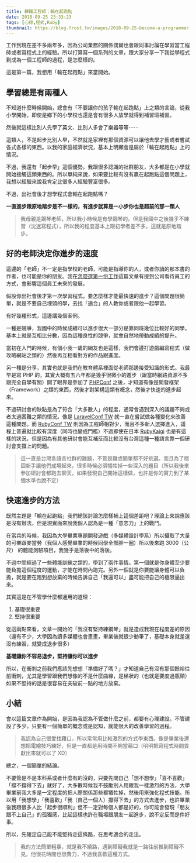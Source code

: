 ```yaml
---
title: 轉職工程師：輸在起跑點
date: 2018-09-25 23:33:23
tags: [心得,程式,Ruby]
thumbnail: https://blog.frost.tw/images/2018-09-25-become-a-programmer-lose-at-the-starting-line/thumbnail.jpg
---
```


工作到現在差不多兩年多，因為公司業務的關係偶爾也會跟同事討論在學習當工程師或者寫程式上的經驗。所以打算寫一個系列的文章，跟大家分享一下我從學程式到成為一個工程師的過程，是怎麼樣的。

這是第一篇，我想用「輸在起跑點」來當開始。

<!--more-->

## 學習總是有兩種人

不知道什麼時候開始，總會有「不要讓你的孩子輸在起跑點」上之類的言論，從我小學開始，即使是鄉下的小學校也還是會有很多人放學就得到補習班補習。

然後就這樣比別人先學了英文、比別人多會了樂器等等⋯⋯

這類人，不是起步比別人早，不然就是家裡有那個資源可以讓他去學才藝或者嘗試各式各樣的東西。以我的家庭經濟狀況，基本上明顯會是屬於「輸在起跑點」上的情況。

不過，我還有「起步早」這個優勢。我跟很多認識的社群朋友，大多都是在小學就開始接觸這類東西的。所以單純來說，如果要比較有沒有贏在起跑點這個問題上，我想以經驗來說我肯定比很多人經驗豐富很多。

不過，出社會後才想學程式會輸在起跑點嗎？

**一直進步跟原地踏步是不一樣的，有進步就算是一小步你也是超前的那一類人**

> 我母親是鋼琴老師，所以我小時候是有學鋼琴的。但是我國中之後幾乎不練習（沈迷寫程式），所以我的程度基本上跟初學者差不多，這就是原地踏步。

## 好的老師決定你進步的速度

這邊的「老師」不一定是指學校的老師，可能是指導你的人，或者你讀的那本書的作者，也可能是你的朋友。我在[怎麼選第一份工作](https://blog.frost.tw/posts/2018/09/10/How-to-choose-your-first-job/)這篇文章有提到公司看待員工的方式，會影響這個員工未來的發展。

假設你出社會後才第一次學習程式，要怎麼樣才能最快速的進步？這個問題很簡單，就是不要自己埋頭的學，去找「適合」的人教你或者跟他一起學習。

有好幾種形式，這邊講幾個案例。

一種是競爭，我國中的時候成績可以進步很大一部分是靠同班幾位比較好的同學。基本上就是互相比分數，因為這種良性的競爭，就會自然地帶動成績的提升。

當初在入門的時候，有個小我一歲的網友也是這樣，我們會邊打遊戲編寫程式（做攻略網站之類的）然後再互相看對方的作品跟進度。

另一種是分享，其實也就是我們在教育體系裡面從老師那邊接受知識的形式。我最早是寫 PHP 的，其實大概有五六年都是幾乎很微小的進步（跟當時網路資源不多跟完全自學有關）開了眼界是參加了 [PHPConf](https://2016.phpconf.tw/)  之後，才知道有像是開發框架（Framework）之類的東西，然後才對架構這類有概念，然後才快速的進步起來。

不過研討會的缺點是為了符合「大多數人」的程度，通常會遇到深入的議題不夠或者太過困難之類的情況。像是 [LaravelConf TW](https://laravelconf.tw/zh-TW) 就一直在嘗試做各種變化來改善這種問題。而 [RubyConf TW](https://rubyconf.tw/) 則因為工程師相對少，而且不多新人選擇進入，議程上普遍就比較有深度（同時也變成門檻）不過即使在日本 [RubyKaigi](https://rubykaigi.org/) 也是有這樣的狀況，但是因為有其他研討會能互補反而比較沒有台灣這種一種語言靠一個研討會支撐上的問題。

> 這一直是台灣各語言社群的難題，不管是難或簡單都不好挑選。而且為了穩固新手讓他們成場起來，很多時候必須犧牲掉一些深入的題目（所以我後來參加研討會都跑去聊天，如果發現自己開始這樣做，也許是你的實力到了某個水準也說不定）

## 快速進步的方法

既然主題是「輸在起跑點」我們總該討論怎麼樣補上這個差距吧？理論上來說應該是沒有辦法，但是現實面來說我個人認為是一種「意志力」上的戰鬥。

在當兵的時候，我因為大學畢業專題開發遊戲（多媒體設計學系）所以攝取了大量的可樂跟麥當勞（我個人感覺畢業的時候同學全部胖一圈）所以後來跑 3000（公尺） 的體能測驗項目，我幾乎是落後中的落後。

不過中間經過了一些體能訓練之類的，學到了兩件事情。第一個就是你身體至少要能負擔這個程度的運動，才能在時間內跑完。另外一個就是你要能讓身體可以負擔，就是要在跑到想放棄的時候告訴自己「我還可以」盡可能把自己的極限逼出來。

其實這是在不管學什麼都通用的道理：

1. 基礎很重要
2. 堅持很重要

從這兩點來看，文章一開始的「我沒有堅持練鋼琴」就是造成我現在程度差的原因（還有不少，大學因為讀多媒體也會畫畫，畢業後就很少動筆了，基礎本身就差還沒有練習，就變成退步很多）

**基礎讓你不容易退步，堅持讓你可以進步**

所以，在衝刺之前我們應該先想想「準備好了嗎？」才知道自己有沒有那個餘裕往前衝刺，尤其是學習跟我們想像的不是什麼曲線，是梯狀的（也就是要度過瓶頸）如果不堅持的話是很容易在突破前一點的地方放棄。

## 小結

會以這篇文章作為開始，是因為我認為不管做什麼之前，都要有心理建設。不管建設了多少，只要有一個簡單的概念或是認知，就能很大的改善學習的過程。

> 我認為自己很愛找藉口，所以常常用比較激烈的方式學東西。像是畢業後還想把電繪技巧練好，但是一直都是用時間不夠當藉口（明明把寫程式時間貢獻出來就可以了 XD）

總之，一個簡單的結論。

不要管是不是本科系或者什麼有的沒的，只要先問自己「想不想學」「喜不喜歡」「撐不撐得下去」就好了，大多數時候我不鼓勵別人用跟我一樣激烈的方法，大學畢業前我大多是一定程度的把人際關係那些都犧牲掉，然後用來強化程式技能。所以用「我想學」「我喜歡」「我（自己一個人）撐得下去」的方式去進步，也許畢業後我跟很多人比「起步很順利」但不一定對每個人都是好的，你可能會發現「朋友跟不上自己」的孤獨感，比起這樣也許在職場跟朋友一起進步，說不定反而是件好事。

所以，先確定自己能不能堅持走這條路，在思考適合的走法。

> 我的方法簡單粗暴，就是我不繞路，遇到障礙我就是一路往前推到障礙不見。他很花時間也很費力，不過我喜歡這種方式。
